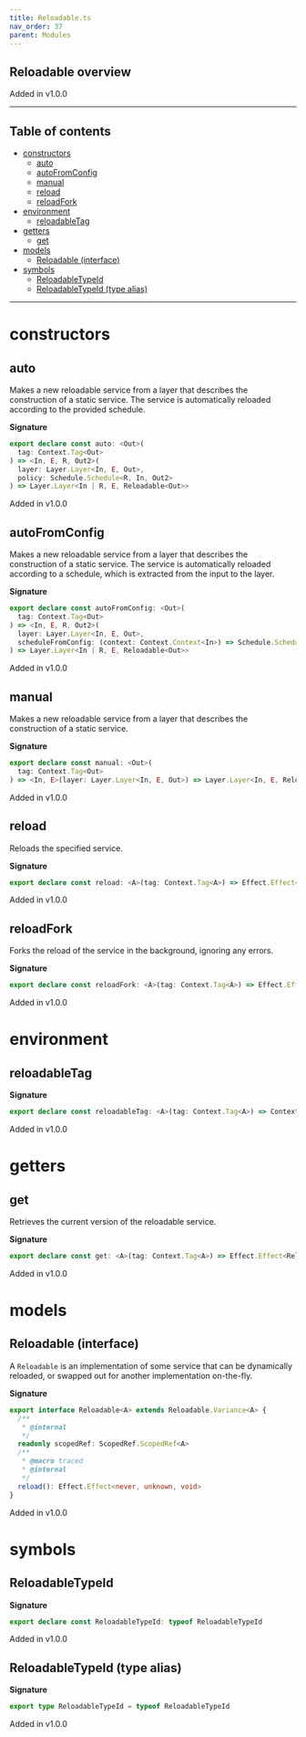 ```yaml
---
title: Reloadable.ts
nav_order: 37
parent: Modules
---
```


## Reloadable overview

Added in v1.0.0

---

<h2 class="text-delta">Table of contents</h2>

- [constructors](#constructors)
  - [auto](#auto)
  - [autoFromConfig](#autofromconfig)
  - [manual](#manual)
  - [reload](#reload)
  - [reloadFork](#reloadfork)
- [environment](#environment)
  - [reloadableTag](#reloadabletag)
- [getters](#getters)
  - [get](#get)
- [models](#models)
  - [Reloadable (interface)](#reloadable-interface)
- [symbols](#symbols)
  - [ReloadableTypeId](#reloadabletypeid)
  - [ReloadableTypeId (type alias)](#reloadabletypeid-type-alias)

---

# constructors

## auto

Makes a new reloadable service from a layer that describes the construction
of a static service. The service is automatically reloaded according to the
provided schedule.

**Signature**

```ts
export declare const auto: <Out>(
  tag: Context.Tag<Out>
) => <In, E, R, Out2>(
  layer: Layer.Layer<In, E, Out>,
  policy: Schedule.Schedule<R, In, Out2>
) => Layer.Layer<In | R, E, Reloadable<Out>>
```

Added in v1.0.0

## autoFromConfig

Makes a new reloadable service from a layer that describes the construction
of a static service. The service is automatically reloaded according to a
schedule, which is extracted from the input to the layer.

**Signature**

```ts
export declare const autoFromConfig: <Out>(
  tag: Context.Tag<Out>
) => <In, E, R, Out2>(
  layer: Layer.Layer<In, E, Out>,
  scheduleFromConfig: (context: Context.Context<In>) => Schedule.Schedule<R, In, Out2>
) => Layer.Layer<In | R, E, Reloadable<Out>>
```

Added in v1.0.0

## manual

Makes a new reloadable service from a layer that describes the construction
of a static service.

**Signature**

```ts
export declare const manual: <Out>(
  tag: Context.Tag<Out>
) => <In, E>(layer: Layer.Layer<In, E, Out>) => Layer.Layer<In, E, Reloadable<Out>>
```

Added in v1.0.0

## reload

Reloads the specified service.

**Signature**

```ts
export declare const reload: <A>(tag: Context.Tag<A>) => Effect.Effect<Reloadable<A>, unknown, void>
```

Added in v1.0.0

## reloadFork

Forks the reload of the service in the background, ignoring any errors.

**Signature**

```ts
export declare const reloadFork: <A>(tag: Context.Tag<A>) => Effect.Effect<Reloadable<A>, unknown, void>
```

Added in v1.0.0

# environment

## reloadableTag

**Signature**

```ts
export declare const reloadableTag: <A>(tag: Context.Tag<A>) => Context.Tag<Reloadable<A>>
```

Added in v1.0.0

# getters

## get

Retrieves the current version of the reloadable service.

**Signature**

```ts
export declare const get: <A>(tag: Context.Tag<A>) => Effect.Effect<Reloadable<A>, never, A>
```

Added in v1.0.0

# models

## Reloadable (interface)

A `Reloadable` is an implementation of some service that can be dynamically
reloaded, or swapped out for another implementation on-the-fly.

**Signature**

```ts
export interface Reloadable<A> extends Reloadable.Variance<A> {
  /**
   * @internal
   */
  readonly scopedRef: ScopedRef.ScopedRef<A>
  /**
   * @macro traced
   * @internal
   */
  reload(): Effect.Effect<never, unknown, void>
}
```

Added in v1.0.0

# symbols

## ReloadableTypeId

**Signature**

```ts
export declare const ReloadableTypeId: typeof ReloadableTypeId
```

Added in v1.0.0

## ReloadableTypeId (type alias)

**Signature**

```ts
export type ReloadableTypeId = typeof ReloadableTypeId
```

Added in v1.0.0
